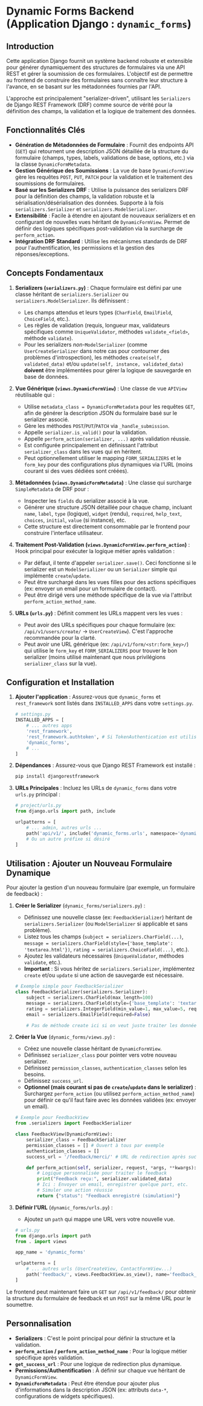 # Dynamic Forms Backend (Application Django : `dynamic_forms`)

## Introduction

Cette application Django fournit un système backend robuste et extensible pour générer dynamiquement des structures de formulaires via une API REST et gérer la soumission de ces formulaires. L'objectif est de permettre au frontend de construire des formulaires sans connaître leur structure à l'avance, en se basant sur les métadonnées fournies par l'API.

L'approche est principalement "serializer-driven", utilisant les `Serializers` de Django REST Framework (DRF) comme source de vérité pour la définition des champs, la validation et la logique de traitement des données.

## Fonctionnalités Clés

- **Génération de Métadonnées de Formulaire** : Fournit des endpoints API (`GET`) qui retournent une description JSON détaillée de la structure du formulaire (champs, types, labels, validations de base, options, etc.) via la classe `DynamicFormMetadata`.
- **Gestion Générique des Soumissions** : La vue de base `DynamicFormView` gère les requêtes `POST`, `PUT`, `PATCH` pour la validation et le traitement des soumissions de formulaires.
- **Basé sur les Serializers DRF** : Utilise la puissance des serializers DRF pour la définition des champs, la validation robuste et la sérialisation/désérialisation des données. Supporte à la fois `serializers.Serializer` et `serializers.ModelSerializer`.
- **Extensibilité** : Facile à étendre en ajoutant de nouveaux serializers et en configurant de nouvelles vues héritant de `DynamicFormView`. Permet de définir des logiques spécifiques post-validation via la surcharge de `perform_action`.
- **Intégration DRF Standard** : Utilise les mécanismes standards de DRF pour l'authentification, les permissions et la gestion des réponses/exceptions.

## Concepts Fondamentaux

1.  **Serializers (`serializers.py`)** : Chaque formulaire est défini par une classe héritant de `serializers.Serializer` ou `serializers.ModelSerializer`. Ils définissent :

    - Les champs attendus et leurs types (`CharField`, `EmailField`, `ChoiceField`, etc.).
    - Les règles de validation (requis, longueur max, validateurs spécifiques comme `UniqueValidator`, méthodes `validate_<field>`, méthode `validate`).
    - Pour les serializers _non_-`ModelSerializer` (comme `UserCreateSerializer` dans notre cas pour contourner des problèmes d'introspection), les méthodes `create(self, validated_data)` et/ou `update(self, instance, validated_data)` **doivent** être implémentées pour gérer la logique de sauvegarde en base de données.

2.  **Vue Générique (`views.DynamicFormView`)** : Une classe de vue `APIView` réutilisable qui :

    - Utilise `metadata_class = DynamicFormMetadata` pour les requêtes `GET`, afin de générer la description JSON du formulaire basé sur le serializer associé.
    - Gère les méthodes `POST`/`PUT`/`PATCH` via `_handle_submission`.
    - Appelle `serializer.is_valid()` pour la validation.
    - Appelle `perform_action(serializer, ...)` après validation réussie.
    - Est configurée principalement en définissant l'attribut `serializer_class` dans les vues qui en héritent.
    - Peut optionnellement utiliser le mapping `FORM_SERIALIZERS` et le `form_key` pour des configurations plus dynamiques via l'URL (moins courant si des vues dédiées sont créées).

3.  **Métadonnées (`views.DynamicFormMetadata`)** : Une classe qui surcharge `SimpleMetadata` de DRF pour :

    - Inspecter les `fields` du serializer associé à la vue.
    - Générer une structure JSON détaillée pour chaque champ, incluant `name`, `label`, `type` (logique), `widget` (rendu), `required`, `help_text`, `choices`, `initial`, `value` (si instance), etc.
    - Cette structure est directement consommable par le frontend pour construire l'interface utilisateur.

4.  **Traitement Post-Validation (`views.DynamicFormView.perform_action`)** : Hook principal pour exécuter la logique métier après validation :

    - Par défaut, il tente d'appeler `serializer.save()`. Ceci fonctionne si le serializer est un `ModelSerializer` ou un `Serializer` simple qui implémente `create`/`update`.
    - Peut être surchargé dans les vues filles pour des actions spécifiques (ex: envoyer un email pour un formulaire de contact).
    - Peut être dirigé vers une méthode spécifique de la vue via l'attribut `perform_action_method_name`.

5.  **URLs (`urls.py`)** : Définit comment les URLs mappent vers les vues :
    - Peut avoir des URLs spécifiques pour chaque formulaire (ex: `/api/v1/users/create/` -> `UserCreateView`). C'est l'approche recommandée pour la clarté.
    - Peut avoir une URL générique (ex: `/api/v1/form/<str:form_key>/`) qui utilise le `form_key` et `FORM_SERIALIZERS` pour trouver le bon serializer (moins utilisé maintenant que nous privilégions `serializer_class` sur la vue).

## Configuration et Installation

1.  **Ajouter l'application** : Assurez-vous que `dynamic_forms` et `rest_framework` sont listés dans `INSTALLED_APPS` dans votre `settings.py`.
    ```python
    # settings.py
    INSTALLED_APPS = [
        # ... autres apps
        'rest_framework',
        'rest_framework.authtoken', # Si TokenAuthentication est utilisé
        'dynamic_forms',
        # ...
    ]
    ```
2.  **Dépendances** : Assurez-vous que Django REST Framework est installé :
    ```bash
    pip install djangorestframework
    ```
3.  **URLs Principales** : Incluez les URLs de `dynamic_forms` dans votre `urls.py` principal :

    ```python
    # project/urls.py
    from django.urls import path, include

    urlpatterns = [
        # ... admin, autres urls ...
        path('api/v1/', include('dynamic_forms.urls', namespace='dynamic_forms')),
        # Ou un autre préfixe si désiré
    ]
    ```

## Utilisation : Ajouter un Nouveau Formulaire Dynamique

Pour ajouter la gestion d'un nouveau formulaire (par exemple, un formulaire de feedback) :

1.  **Créer le Serializer** (`dynamic_forms/serializers.py`) :

    - Définissez une nouvelle classe (ex: `FeedbackSerializer`) héritant de `serializers.Serializer` (ou `ModelSerializer` si applicable et sans problème).
    - Listez tous les champs (`subject = serializers.CharField(...)`, `message = serializers.CharField(style={'base_template': 'textarea.html'})`, `rating = serializers.ChoiceField(...)`, etc.).
    - Ajoutez les validateurs nécessaires (`UniqueValidator`, méthodes `validate`, etc.).
    - **Important** : Si vous héritez de `serializers.Serializer`, implémentez `create` et/ou `update` si une action de sauvegarde est nécessaire.

    ```python
    # Exemple simple pour FeedbackSerializer
    class FeedbackSerializer(serializers.Serializer):
        subject = serializers.CharField(max_length=100)
        message = serializers.CharField(style={'base_template': 'textarea.html'})
        rating = serializers.IntegerField(min_value=1, max_value=5, required=False)
        email = serializers.EmailField(required=False)

        # Pas de méthode create ici si on veut juste traiter les données dans la vue
    ```

2.  **Créer la Vue** (`dynamic_forms/views.py`) :

    - Créez une nouvelle classe héritant de `DynamicFormView`.
    - Définissez `serializer_class` pour pointer vers votre nouveau serializer.
    - Définissez `permission_classes`, `authentication_classes` selon les besoins.
    - Définissez `success_url`.
    - **Optionnel (mais courant si pas de `create`/`update` dans le serializer)** : Surchargez `perform_action` (ou utilisez `perform_action_method_name`) pour définir ce qu'il faut faire avec les données validées (ex: envoyer un email).

    ```python
    # Exemple pour FeedbackView
    from .serializers import FeedbackSerializer

    class FeedbackView(DynamicFormView):
        serializer_class = FeedbackSerializer
        permission_classes = [] # Ouvert à tous par exemple
        authentication_classes = []
        success_url = '/feedback/merci/' # URL de redirection après succès

        def perform_action(self, serializer, request, *args, **kwargs):
            # Logique personnalisée pour traiter le feedback
            print("Feedback reçu:", serializer.validated_data)
            # Ici : Envoyer un email, enregistrer quelque part, etc.
            # Simuler une action réussie
            return {"status": "Feedback enregistré (simulation)"}
    ```

3.  **Définir l'URL** (`dynamic_forms/urls.py`) :

    - Ajoutez un `path` qui mappe une URL vers votre nouvelle vue.

    ```python
    # urls.py
    from django.urls import path
    from . import views

    app_name = 'dynamic_forms'

    urlpatterns = [
        # ... autres urls (UserCreateView, ContactFormView...)
        path('feedback/', views.FeedbackView.as_view(), name='feedback_form'),
    ]
    ```

Le frontend peut maintenant faire un `GET` sur `/api/v1/feedback/` pour obtenir la structure du formulaire de feedback et un `POST` sur la même URL pour le soumettre.

## Personnalisation

- **Serializers** : C'est le point principal pour définir la structure et la validation.
- **`perform_action` / `perform_action_method_name`** : Pour la logique métier spécifique après validation.
- **`get_success_url`** : Pour une logique de redirection plus dynamique.
- **Permissions/Authentification** : À définir sur chaque vue héritant de `DynamicFormView`.
- **`DynamicFormMetadata`** : Peut être étendue pour ajouter plus d'informations dans la description JSON (ex: attributs `data-*`, configurations de widgets spécifiques).
